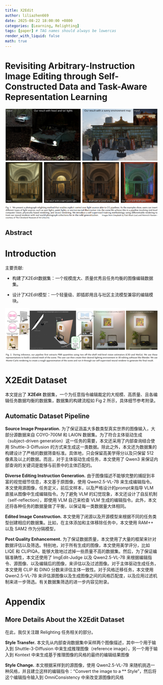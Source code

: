 ```yaml
---
title: X2Edit
author: liliazhen669
date: 2025-08-22 18:00:00 +0800
categories: [Learning, Relighting]
tags: [paper] # TAG names should always be lowercas
render_with_liquid: false
math: true
---
```


# Revisiting Arbitrary-Instruction Image Editing through Self-Constructed Data and Task-Aware Representation Learning

![fig-1](assets/img/physically/fig1.png)

## Abstract

# Introduction

主要贡献:

- 构建了X2Edit数据集：一个规模庞大、质量优秀且任务均衡的图像编辑数据集。

- 设计了X2Edit模型：一个轻量级、即插即用且与社区主流模型兼容的编辑模块。

![fig-2](assets/img/physically/fig2.png)


# X2Edit Dataset

本文提出了 **X2Edit** 数据集，一个为任意指令编辑裁定的大规模、高质量、且各编辑任务数据均衡的数据集，数据集的构建流程如 Fig 2 所示，具体细节参考附录。

## Automatic Dataset Pipeline

**Source Image Preparation.** 为了保证涵盖大多数类型真实世界的图像输入，大部分源数据来自 COYO-700M 和 LAION 数据集。为了符合主体驱动生成（subject-driven generation）这一任务的需要，本文还采用了内部查询结合使用 Shuttle-3-Diffusion 的方式来生成这一类数据。除此之外，本文还为数据集的构建设计了严格的数据筛查标准。具体地，只会保留高美学得分以及只保留 512 像素及以上的数据。而且，对于主体驱动生成任务，本文使用了 Qwen3 来保证内部查询的关键词是能够与前景中的主体匹配的。

**Diverse Editing Instruction Generation.** 由于图像描述不能够完整的捕捉到丰富的视觉细节信息，本文基于原图像，使用 Qwen2.5-VL-7B 来生成编辑指令。本文使用源图像，任务定义，前后文样本，以及严格设计的prompt来指导 VLM 直接从图像中生成编辑指令。为了避免 VLM 的幻觉现象，本文还设计了自反机制（self-reflection），即使用 VLM 自己来检查 VLM 生成的编辑指令。此外，本文还将各种任务的数据量做了平衡，以保证每一类数据量大体相同。

**Edited Image Construction.** 本文使用了闭源以及开源模型来根据不同的任务类型创建相应的数据集。比如，在主体添加和主体移除任务中，本文使用 RAM++ 以及 SAM2 作为分隔模型，

**Post Quality Enhancement.** 为了保证数据质量，本文使用了大量的框架来针对数据评估以及筛选。特别地，对于所有生成的图像，本文使用美学评分，比如 LIQE 和 CLIPIQA，能够大致地过滤掉一些质量不高的数据集。然后，为了保证编辑准确性，本文还使用了 ImgEdit-Judge 以及 Qwen2.5-VL-7B 来根据编辑指令、源图像、以及编辑后的图像，来评估以及过滤图像。对于主体驱动生成任务，本文使用 CLIP 和 DINO 分数来评估主体一致性。对于风格迁移任务，本文使用 Qwen2.5-VL-7B 来评估源图像以及生成图像之间的风格匹配度，以及应用过滤机制来进一步筛选。有关数据集筛选的进一步内容见附录。

# Appendix

## More Details About the X2Edit Dataset

在此，我仅关注跟 Relighting 任务相关的部分。

**Style Transfer.** 本文先从内部查询数据集中采样两个图像描述，其中一个用于输入到 Shuttle-3-Diffusion 中来生成推理图像（reference image），另一个用于输入到 Kontext 中来生成基于推理图像的风格的最终的编辑结果图像

**Style Change.** 本文根据采样到的源图像，使用 Qwen2.5-VL-7B 来随机挑选一种风格，并且建立这样的编辑指令：“Convert the image to a ** Style”，然后将这个编辑指令输入到 OmniConsistency 中来改变源图像的风格

